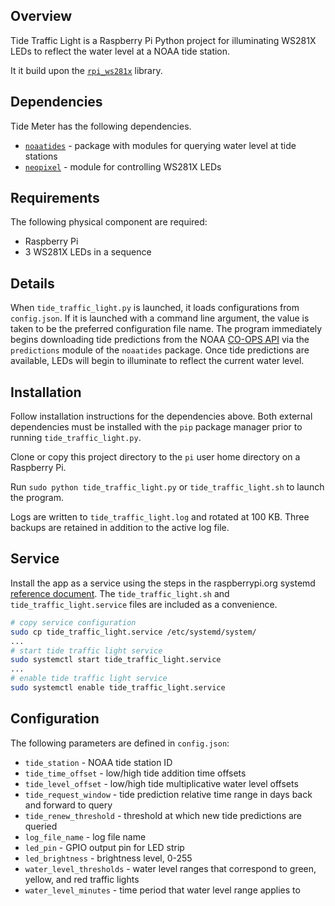## Overview

Tide Traffic Light is a Raspberry Pi Python project for illuminating WS281X LEDs to reflect the water level at a NOAA tide station.

It it build upon the [`rpi_ws281x`](https://github.com/jgarff/rpi_ws281x) library.

## Dependencies

Tide Meter has the following dependencies.

* [`noaatides`](https://github.com/ebarlas/noaatides) - package with modules for querying water level at tide stations
* [`neopixel`](https://github.com/jgarff/rpi_ws281x) - module for controlling WS281X LEDs

## Requirements

The following physical component are required:

* Raspberry Pi
* 3 WS281X LEDs in a sequence


## Details

When `tide_traffic_light.py` is launched, it loads configurations from `config.json`.
If it is launched with a command line argument, the value is taken to be the preferred configuration file name. 
The program immediately begins downloading tide predictions from the NOAA
[CO-OPS API](https://tidesandcurrents.noaa.gov/api/) via the `predictions` module of the `noaatides` package.
Once tide predictions are available, LEDs will begin to illuminate to reflect the current
water level.

## Installation

Follow installation instructions for the dependencies above. Both external dependencies
must be installed with the `pip` package manager prior to running `tide_traffic_light.py`.

Clone or copy this project directory to the `pi` user home directory on a Raspberry Pi.

Run `sudo python tide_traffic_light.py` or `tide_traffic_light.sh` to launch the program.

Logs are written to `tide_traffic_light.log` and rotated at 100 KB. Three backups are retained in 
addition to the active log file. 

## Service

Install the app as a service using the steps in the raspberrypi.org systemd [reference document](https://www.raspberrypi.org/documentation/linux/usage/systemd.md).
The `tide_traffic_light.sh` and `tide_traffic_light.service` files are included as a convenience.

```bash
# copy service configuration
sudo cp tide_traffic_light.service /etc/systemd/system/
...
# start tide traffic light service 
sudo systemctl start tide_traffic_light.service
...
# enable tide traffic light service
sudo systemctl enable tide_traffic_light.service
```

## Configuration

The following parameters are defined in `config.json`:

* `tide_station` - NOAA tide station ID
* `tide_time_offset` - low/high tide addition time offsets
* `tide_level_offset` - low/high tide multiplicative water level offsets
* `tide_request_window` - tide prediction relative time range in days back and forward to query
* `tide_renew_threshold` - threshold at which new tide predictions are queried
* `log_file_name` - log file name
* `led_pin` - GPIO output pin for LED strip
* `led_brightness` - brightness level, 0-255
* `water_level_thresholds` - water level ranges that correspond to green, yellow, and red traffic lights
* `water_level_minutes` - time period that water level range applies to 